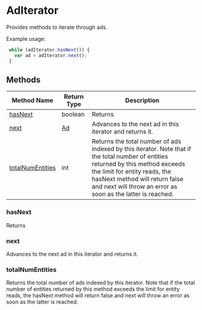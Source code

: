 # AdIterator
Provides methods to iterate through ads.

Example usage:
```javascript
 while (adIterator.hasNext()) {
   var ad = adIterator.next();
 }
```

## Methods
|Method Name|Return Type|Description|
|-|-|-
[hasNext](#hasnext)|boolean|Returns <br />
[next](#next)|[Ad](./Ad)|Advances to the next ad in this iterator and returns it.<br />
[totalNumEntities](#totalnumentities)|int|Returns the total number of ads indexed by this iterator. Note that if the total number of entities returned by this method exceeds the limit for entity reads, the hasNext method will return false and next will throw an error as soon as the latter is reached.<br />

### <a name="hasnext"></a>hasNext
Returns 


### <a name="next"></a>next
Advances to the next ad in this iterator and returns it.


### <a name="totalnumentities"></a>totalNumEntities
Returns the total number of ads indexed by this iterator. Note that if the total number of entities returned by this method exceeds the limit for entity reads, the hasNext method will return false and next will throw an error as soon as the latter is reached.


